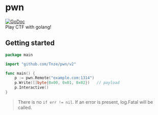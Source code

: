 # pwn
[![GoDoc](https://godoc.org/github.com/Tnze/pwn?status.svg)](https://godoc.org/github.com/Tnze/pwn)  
Play CTF with golang!

## Getting started
```go
package main

import "github.com/Tnze/pwn/v2"

func main() {
    p := pwn.Remote("example.com:1314")
    p.Write([]byte{0x00, 0x01, 0x02})   // payload
    p.Interactive()
}
```
> There is no `if err != nil`. If an error is present, log.Fatal will be called.